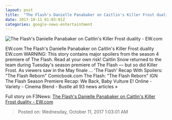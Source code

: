 ```yaml
---
layout: post
title:  "The Flash's Danielle Panabaker on Caitlin's Killer Frost duality - EW.com"
date: 2017-10-11 01:03:01Z
categories: google-news-entertaintment
---
```


![The Flash's Danielle Panabaker on Caitlin's Killer Frost duality - EW.com](http://ewedit.files.wordpress.com/2017/09/fla401b_0154b.jpg?crop=0px%2C0px%2C2700px%2C1417.5px&resize=1200%2C630)

EW.com The Flash's Danielle Panabaker on Caitlin's Killer Frost duality EW.com WARNING: This story contains major spoilers from the season 4 premiere of The Flash. Read at your own risk! Caitlin Snow returned to the team during Tuesday's season premiere of The Flash — but so did Killer Frost. As viewers saw in the May finale ... 'The Flash' Recap With Spoilers: "The Flash Reborn" Comicbook.com The Flash: "The Flash Reborn" IGN The Flash Season Premiere Recap: We Back, Baby Vulture E! Online - Variety - Cinema Blend - Bustle all 93 news articles »


Full story on F3News: [The Flash's Danielle Panabaker on Caitlin's Killer Frost duality - EW.com](http://www.f3nws.com/n/TddpdH)

> Posted on: Wednesday, October 11, 2017 1:03:01 AM

